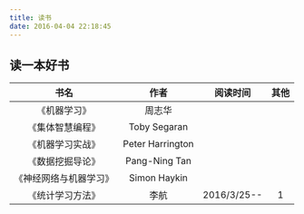 ```yaml
---
title: 读书
date: 2016-04-04 22:18:45
---
```

## 读一本好书

|书名|作者|阅读时间|其他 |
|:---------------------:|:------------:|:---:|:--:
|《机器学习》|周志华|||
|《集体智慧编程》|Toby Segaran|||
|《机器学习实战》|Peter Harrington|||
|《数据挖掘导论》|Pang-Ning Tan|||
|《神经网络与机器学习》|Simon Haykin|||
|《统计学习方法》|李航|2016/3/25--  |1| 

  


